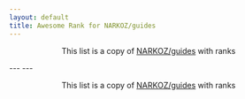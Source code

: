```yaml
---
layout: default
title: Awesome Rank for NARKOZ/guides
---
```


<p align="center">
	This list is a copy of <a href="https://github.com/NARKOZ/guides">NARKOZ/guides</a> with ranks
</p>
---
---
<p align="center">
	This list is a copy of <a href="https://github.com/NARKOZ/guides">NARKOZ/guides</a> with ranks
</p>
